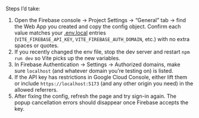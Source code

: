 Steps I’d take:

1. Open the Firebase console → Project Settings → “General” tab → find the Web App you created and copy the config object. Confirm each value matches your [.env.local](vscode-file://vscode-app/c:/Users/Paul_/AppData/Local/Programs/Microsoft%20VS%20Code/resources/app/out/vs/code/electron-browser/workbench/workbench.html) entries (`VITE_FIREBASE_API_KEY`, `VITE_FIREBASE_AUTH_DOMAIN`, etc.) with no extra spaces or quotes.
2. If you recently changed the env file, stop the dev server and restart `npm run dev` so Vite picks up the new variables.
3. In Firebase Authentication → Settings → Authorized domains, make sure `localhost` (and whatever domain you’re testing on) is listed.
4. If the API key has restrictions in Google Cloud Console, either lift them or include `https://localhost:5173` (and any other origin you need) in the allowed referrers.
5. After fixing the config, refresh the page and try sign-in again. The popup cancellation errors should disappear once Firebase accepts the key.
